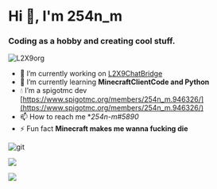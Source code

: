 # Hi 👋, I'm 254n_m

### Coding as a hobby and creating cool stuff.

![L2X9org](https://komarev.com/ghpvc/?username=L2X9org)

- 🔭 I’m currently working on [L2X9ChatBridge](https://github.com/L2X9org/L2X9ChatBridge) 
- 🌱 I’m currently learning **MinecraftClientCode and Python** 
- 💧 I’m a spigotmc dev [https://www.spigotmc.org/members/254n_m.946326/](https://www.spigotmc.org/members/254n_m.946326/)
- 📫 How to reach me **254n-m#5890* 
- ⚡ Fun fact **Minecraft makes me wanna fucking die**

![git](https://www.vectorlogo.zone/logos/git-scm/git-scm-icon.svg) 

![](https://github-readme-stats.vercel.app/api/top-langs/?username=L2X9org&layout=compact&theme=dark)

![](https://github-readme-stats.vercel.app/api?username=L2X9org&show_icons=true&theme=dark)
